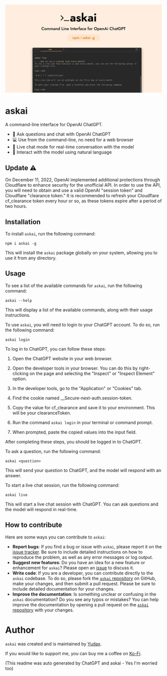 ![askai](./assets/askai.png)

# askai

A command-line interface for OpenAI ChatGPT.

- 💬 Ask questions and chat with OpenAI ChatGPT
- 💻 Use from the command-line, no need for a web browser
- 💬 Live chat mode for real-time conversation with the model
- 🤖 Interact with the model using natural language

## Update ⚠️

On December 11, 2022, OpenAI implemented additional protections through Cloudflare to enhance security for the unofficial API. In order to use the API, you will need to obtain and use a valid OpenAI "session token" and Cloudflare "clearance token." It is recommended to refresh your Cloudflare cf_clearance token every hour or so, as these tokens expire after a period of two hours.

## Installation

To install `askai`, run the following command:

```
npm i askai -g
```

This will install the `askai` package globally on your system, allowing you to use it from any directory.

## Usage

To see a list of the available commands for `askai`, run the following command:

```
askai --help
```

This will display a list of the available commands, along with their usage instructions.

To use `askai`, you will need to login to your ChatGPT account. To do so, run the following command:

```
askai login
```

To log in to ChatGPT, you can follow these steps:

1. Open the ChatGPT website in your web browser.

2. Open the developer tools in your browser. You can do this by right-clicking on the page and selecting the "Inspect" or "Inspect Element" option.

3. In the developer tools, go to the "Application" or "Cookies" tab.

4. Find the cookie named \_\_Secure-next-auth.session-token.

5. Copy the value for cf_clearance and save it to your environment. This will be your clearanceToken.

6. Run the command `askai login` in your terminal or command prompt.

7. When prompted, paste the copied values into the input field.

After completing these steps, you should be logged in to ChatGPT.

To ask a question, run the following command:

```
askai <question>
```

This will send your question to ChatGPT, and the model will respond with an answer.

To start a live chat session, run the following command:

```
askai live
```

This will start a live chat session with ChatGPT. You can ask questions and the model will respond in real-time.

## How to contribute

Here are some ways you can contribute to `askai`:

- **Report bugs**: If you find a bug or issue with `askai`, please report it on the [issue tracker](https://github.com/yudax42/askai/issues). Be sure to include detailed instructions on how to reproduce the problem, as well as any error messages or log output.
- **Suggest new features**: Do you have an idea for a new feature or enhancement for `askai`? Please open an [issue](https://github.com/yudax42/askai/issues) to discuss it.
- **Write code**: If you are a developer, you can contribute directly to the `askai` codebase. To do so, please fork the [`askai` repository](https://github.com/yudax42/askai) on GitHub, make your changes, and then submit a pull request. Please be sure to include detailed documentation for your changes.
- **Improve the documentation**: Is something unclear or confusing in the `askai` documentation? Do you see any typos or mistakes? You can help improve the documentation by opening a pull request on the [`askai` repository](https://github.com/yudax42/askai) with your changes.

# Author

`askai` was created and is maintained by [Yudax](https://twitter.com/_yudax).

If you would like to support me, you can buy me a coffee on [Ko-Fi](https://ko-fi.com/yudax).

(This readme was auto generated by ChatGPT and askai - Yes I'm worried too)
